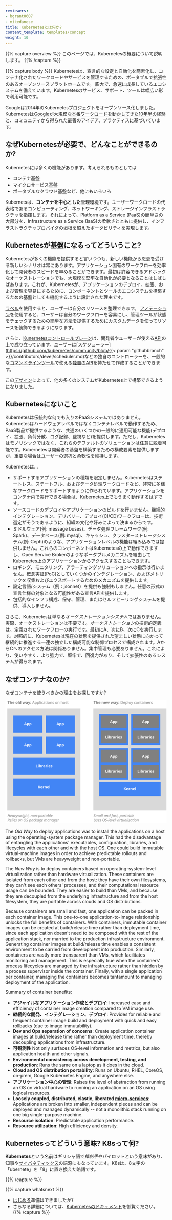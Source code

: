 ```yaml
---
reviewers:
- bgrant0607
- mikedanese
title: Kubernetesとは何か?
content_template: templates/concept
weight: 10
---
```


{{% capture overview %}}
このページでは、Kubernetesの概要について説明します。
{{% /capture %}}

{{% capture body %}}
Kubernetesは、宣言的な設定と自動化を簡素化し、コンテナ化されたワークロードやサービスを管理するための、ポータブルで拡張性のあるオープンソースプラットホームです。
膨大で、急速に成長しているエコシステムを備えています。Kubernetesのサービス、サポート、ツールは幅広い形で利用可能です。

Googleは2014年のKubernetesプロジェクトをオープンソース化しました。Kubernetesは[Googleが大規模な本番ワークロードを動かしてきた10年半の経験
](<https://research.google.com/pubs/pub43438.html>)と、コミュニティから得られた最善のアイデア、プラクティスに基づいています。

## なぜKubernetesが必要で、どんなことができるのか?

Kubernetesには多くの機能があります。考えられるものとしては

- コンテナ基盤
- マイクロサービス基盤
- ポータブルなクラウド基盤など、他にもいろいろ

Kubernetsは、**コンテナを中心とした**管理環境です。ユーザーワークロードの代表格であるコンピューティング、ネットワーキング、ストレージインフラストラクチャを指揮します。それによって、Platform as a Service (PaaS)の簡単さの大部分を、Infrastructure as a Service (IaaS)の柔軟さとともに提供し、インフラストラクチャプロバイダの垣根を超えたポータビリティを実現します。

## Kubernetesが基盤になるってどういうこと?

Kubernetesが多くの機能を提供すると言いつつも、新しい機能から恩恵を受ける新しいシナリオは常にあります。アプリケーション固有のワークフローを効率化して開発者のスピードを早めることができます。最初は許容できるアドホックなオーケストレーションでも、大規模な堅牢な自動化が必要となることはしばしばあります。これが、Kubernetesが、アプリケーションのデプロイ、拡張、および管理を容易にするために、コンポーネントとツールのエコシステムを構築するための基盤としても機能するように設計された理由です。

[ラベル](/docs/concepts/overview/working-with-objects/labels/)を使用すると、ユーザーは自分のリソースを整理できます。 [アノテーション](/docs/concepts/overview/working-with-objects/annotations/)を使用すると、ユーザーは自分のワークフローを容易にし、管理ツールが状態をチェックするための簡単な方法を提供するためにカスタムデータを使ってリソースを装飾できるようになります。

さらに、[Kunernetesコントロールプレーン](/docs/concepts/overview/components/)は、開発者やユーザーが使える[API](/docs/reference/using-api/api-overview/)の上で成り立っています。ユーザーは[スケジューラー](https://github.com/kubernetes/community/blob/{{< param "githubbranch" >}}/contributors/devel/scheduler.md)などの独自のコントローラーを、一般的な[コマンドラインツール](/docs/user-guide/kubectl-overview/)で使える[独自のAPI](/docs/concepts/api-extension/custom-resources/)を持たせて作成することができます。

この[デザイン](https://git.k8s.io/community/contributors/design-proposals/architecture/architecture.md)によって、他の多くのシステムがKubernetes上で構築できるようになりました。

## Kubernetesにないこと

Kubernetesは伝統的な何でも入りのPaaSシステムではありません。Kubernetesはハードウェアレベルではなくコンテナレベルで動作するため、PaaS製品が提供するような、共通のいくつかの一般的に適用可能な機能(デプロイ、拡張、負荷分散、ログ記録、監視など)を提供します。ただし、Kubernetesはモノリシックではなく、これらのデフォルトのソリューションは任意に脱着可能です。Kubernetesは開発者の基盤を構築するための構成要素を提供しますが、重要な場合はユーザーの選択と柔軟性を維持します。

Kubernetesは...

* サポートするアプリケーションの種類を限定しません。Kubernetesはステートレス、ステートフル、およびデータ処理ワークロードなど、非常に多様なワークロードをサポートするように作られています。アプリケーションをコンテナ内で実行できる場合は、Kubernetes上でもうまく動作するはずです。
* ソースコードのデプロイやアプリケーションのビルドを行いません。継続的インテグレーション、デリバリー、デプロイ(CI/CD)ワークフローは、技術選定がそうであるように、組織の文化や好みによって決まるからです。
* ミドルウェア(例: message buses)、データ処理フレームワーク(例: Spark)、データベース(例: mysql)、キャッシュ、クラスターストレージシステム(例: Ceph)のような、アプリケーションレベルの機能は組み込みでは提供しません。これらのコンポーネントはKubernetesの上で動作できますし、Open Service Brokerのようなポータブルメカニズムを経由してKubernetes上のアプリケーションからアクセスすることもできます。
* ロギング、モニタリング、アラーティングソリューションへの指示は行いません。概念実証(PoC)としていくつかのインテグレーション、およびメトリックを収集およびエクスポートするためのメカニズムを提供します。
* 設定言語/システム（例：jsonnet）を提供も強制もしません。任意の形式の宣言仕様の対象となる可能性がある宣言APIを提供します。
* 包括的なインフラ構成、保守、管理、またはセルフヒーリングシステムを提供、導入しません。

さらに、Kubernetesは単なる*オーケストレーションシステム*ではありません。実際、オーケストレーションは不要です。*オーケストレーション*の技術的定義は、定義されたワークフローの実行です。最初にA、次にB、次にCを実行します。対照的に、Kubernetesは現在の状態を提供された望ましい状態に向かって継続的に推進する一連の独立した構成可能な制御プロセスで構成されます。AからCへのアクセス方法は関係ありません。集中管理も必要ありません。これにより、使いやすく、より強力で、堅牢で、回復力があり、そして拡張性のあるシステムが得られます。

## なぜコンテナなのか?

なぜコンテナを使うべきかの理由をお探しですか?

![なぜコンテナなのか?](/images/docs/why_containers.svg)

The *Old Way* to deploy applications was to install the applications
on a host using the operating-system package manager. This had the
disadvantage of entangling the applications' executables,
configuration, libraries, and lifecycles with each other and with the
host OS. One could build immutable virtual-machine images in order to
achieve predictable rollouts and rollbacks, but VMs are heavyweight
and non-portable.

The *New Way* is to deploy containers based on operating-system-level
virtualization rather than hardware virtualization. These containers
are isolated from each other and from the host: they have their own
filesystems, they can't see each others' processes, and their
computational resource usage can be bounded. They are easier to build
than VMs, and because they are decoupled from the underlying
infrastructure and from the host filesystem, they are portable across
clouds and OS distributions.

Because containers are small and fast, one application can be packed
in each container image. This one-to-one application-to-image
relationship unlocks the full benefits of containers. With containers,
immutable container images can be created at build/release time rather
than deployment time, since each application doesn't need to be
composed with the rest of the application stack, nor married to the
production infrastructure environment. Generating container images at
build/release time enables a consistent environment to be carried from
development into production.  Similarly, containers are vastly more
transparent than VMs, which facilitates monitoring and
management. This is especially true when the containers' process
lifecycles are managed by the infrastructure rather than hidden by a
process supervisor inside the container. Finally, with a single
application per container, managing the containers becomes tantamount
to managing deployment of the application.

Summary of container benefits:

* **アジャイルなアプリケーション作成とデプロイ**:
    Increased ease and efficiency of container image creation compared to VM image use.
* **継続的な開発、インテグレーション、デプロイ**:
    Provides for reliable and frequent container image build and
    deployment with quick and easy rollbacks (due to image
    immutability).
* **Dev and Ops separation of concerns**:
    Create application container images at build/release time rather
    than deployment time, thereby decoupling applications from
    infrastructure.
* **可観測性**
    Not only surfaces OS-level information and metrics, but also application
    health and other signals.
* **Environmental consistency across development, testing, and production**:
    Runs the same on a laptop as it does in the cloud.
* **Cloud and OS distribution portability**:
    Runs on Ubuntu, RHEL, CoreOS, on-prem, Google Kubernetes Engine, and anywhere else.
* **アプリケーション中心の管理**:
    Raises the level of abstraction from running an OS on virtual
    hardware to running an application on an OS using logical resources.
* **Loosely coupled, distributed, elastic, liberated [micro-services](https://martinfowler.com/articles/microservices.html)**:
    Applications are broken into smaller, independent pieces and can
    be deployed and managed dynamically -- not a monolithic stack
    running on one big single-purpose machine.
* **Resource isolation**:
    Predictable application performance.
* **Resource utilization**:
    High efficiency and density.

## Kubernetesってどういう意味? K8sって何?

**Kubernetes**という名前はギリシャ語で*操舵手*やパイロットという意味があり、知事や[サイバネティックス](http://www.etymonline.com/index.php?term=cybernetics)の語源にもなっています。K8sは、8文字の「ubernete」を「8」に置き換えた略語です。

{{% /capture %}}

{{% capture whatsnext %}}
*   [はじめる](/docs/setup/)準備はできましたか?
*   さらなる詳細については、[Kubernetesのドキュメント](/docs/home/)を御覧ください。
{{% /capture %}}


